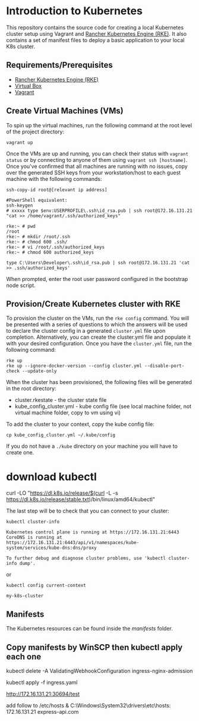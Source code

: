 # Introduction to Kubernetes
This repository contains the source code for creating a local Kubernetes cluster setup using Vagrant and [Rancher Kubernetes Engine (RKE)](https://rancher.com/docs/rke/latest/en/). It also contains a set of manifest files to deploy a basic application to your local K8s cluster.

## Requirements/Prerequisites
- [Rancher Kubernetes Engine (RKE)](https://rancher.com/docs/rke/latest/en/installation/)
- [Virtual Box](https://www.virtualbox.org/wiki/Downloads)
- [Vagrant](https://www.vagrantup.com/docs/installation)

## Create Virtual Machines (VMs)
To spin up the virtual machines, run the following command at the root level of the project directory:
```
vagrant up
```
Once the VMs are up and running, you can check their status with `vagrant status` or by connecting to anyone of them using `vagrant ssh [hostname]`. Once you've confirmed that all machines are running with no issues, copy over the generated SSH keys from your workstation/host to each guest machine with the following commands:
```
ssh-copy-id root@[relevant ip address]

#PowerShell equivalent:
ssh-keygen
# xxxxx type $env:USERPROFILE\.ssh\id_rsa.pub | ssh root@172.16.131.21 "cat >> /home/vagrant/.ssh/authorized_keys"

rke:~ # pwd
/root
rke:~ # mkdir /root/.ssh
rke:~ # chmod 600 .ssh/
rke:~ # vi /root/.ssh/authorized_keys
rke:~ # chmod 600 authorized_keys

type C:\Users\Developer\.ssh\id_rsa.pub | ssh root@172.16.131.21 'cat >> .ssh/authorized_keys'
```
When prompted, enter the root user password configured in the bootstrap node script.

## Provision/Create Kubernetes cluster with RKE
To provision the cluster on the VMs, run the `rke config` command. You will be presented with a series of questions to which the answers will be used to declare the cluster config in a generated `cluster.yml` file upon completion. Alternatively, you can create the cluster.yml file and populate it with your desired configuration. Once you have the `cluster.yml` file, run the following command:
```
rke up
rke up --ignore-docker-version --config cluster.yml --disable-port-check --update-only
```
When the cluster has been provisioned, the following files will be generated in the root directory:
- cluster.rkestate - the cluster state file 
- kube_config_cluster.yml - kube config file (see local machine folder, not virtual machine folder, copy to vm using vi)

To add the cluster to your context, copy the kube config file:
```
cp kube_config_cluster.yml ~/.kube/config
```
If you do not have a `./kube` directory on your machine you will have to create one. 

# download kubectl
curl -LO "https://dl.k8s.io/release/$(curl -L -s https://dl.k8s.io/release/stable.txt)/bin/linux/amd64/kubectl"


The last step will be to check that you can connect to your cluster:
```
kubectl cluster-info

Kubernetes control plane is running at https://172.16.131.21:6443
CoreDNS is running at https://172.16.131.21:6443/api/v1/namespaces/kube-system/services/kube-dns:dns/proxy

To further debug and diagnose cluster problems, use 'kubectl cluster-info dump'.
```
or
```
kubectl config current-context

my-k8s-cluster
```

## Manifests
The Kubernetes resources can be found inside the *manifests* folder.

## Copy manifests by WinSCP then kubectl apply each one

kubectl delete -A ValidatingWebhookConfiguration ingress-nginx-admission

kubectl apply -f ingress.yaml

http://172.16.131.21:30694/test

add follow to /etc/hosts & C:\Windows\System32\drivers\etc\hosts: 
172.16.131.21 express-api.com